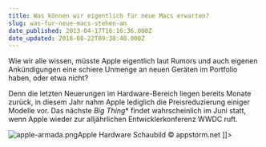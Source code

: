 ```yaml
---
title: Was können wir eigentlich für neue Macs erwarten?
slug: was-fur-neue-macs-stehen-an
date_published: 2013-04-17T16:16:36.000Z
date_updated: 2018-08-22T09:38:48.000Z
---
```


Wie wir alle wissen, müsste Apple eigentlich laut Rumors und auch eigenen Ankündigungen eine schiere Unmenge an neuen Geräten im Portfolio haben, oder etwa nicht?

Denn die letzten Neuerungen im Hardware-Bereich liegen bereits Monate zurück, in diesem Jahr nahm Apple lediglich die Preisreduzierung einiger Modelle vor. Das nächste *Big Thing** findet wahrscheinlich im Juni statt, wenn Apple wieder zur alljährlichen Entwicklerkonferenz WWDC ruft.

![apple-armada.png](//thafaker.de/assets_c/2013/04/apple-armada-thumb-580x324-188.png)Apple Hardware Schaubild &#169; appstorm.net
]]>
